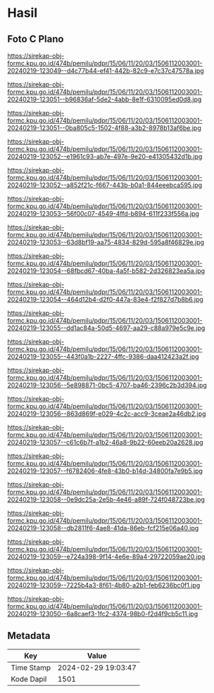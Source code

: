 # Hasil

## Foto C Plano

https://sirekap-obj-formc.kpu.go.id/474b/pemilu/pdpr/15/06/11/20/03/1506112003001-20240219-123049--d4c77b44-ef41-442b-82c9-e7c37c47578a.jpg

https://sirekap-obj-formc.kpu.go.id/474b/pemilu/pdpr/15/06/11/20/03/1506112003001-20240219-123051--b96836af-5de2-4abb-8e1f-6310095ed0d8.jpg

https://sirekap-obj-formc.kpu.go.id/474b/pemilu/pdpr/15/06/11/20/03/1506112003001-20240219-123051--0ba805c5-1502-4f88-a3b2-8978b13af6be.jpg

https://sirekap-obj-formc.kpu.go.id/474b/pemilu/pdpr/15/06/11/20/03/1506112003001-20240219-123052--e1961c93-ab7e-497e-9e20-e41305432d1b.jpg

https://sirekap-obj-formc.kpu.go.id/474b/pemilu/pdpr/15/06/11/20/03/1506112003001-20240219-123052--a852f21c-f667-443b-b0a1-844eeebca595.jpg

https://sirekap-obj-formc.kpu.go.id/474b/pemilu/pdpr/15/06/11/20/03/1506112003001-20240219-123053--56f00c07-4549-4ffd-b894-611f233f556a.jpg

https://sirekap-obj-formc.kpu.go.id/474b/pemilu/pdpr/15/06/11/20/03/1506112003001-20240219-123053--63d8bf19-aa75-4834-829d-595a8f46829e.jpg

https://sirekap-obj-formc.kpu.go.id/474b/pemilu/pdpr/15/06/11/20/03/1506112003001-20240219-123054--68fbcd67-40ba-4a5f-b582-2d326823ea5a.jpg

https://sirekap-obj-formc.kpu.go.id/474b/pemilu/pdpr/15/06/11/20/03/1506112003001-20240219-123054--464d12b4-d2f0-447a-83e4-f2f827d7b8b6.jpg

https://sirekap-obj-formc.kpu.go.id/474b/pemilu/pdpr/15/06/11/20/03/1506112003001-20240219-123055--dd1ac84a-50d5-4697-aa29-c88a979e5c9e.jpg

https://sirekap-obj-formc.kpu.go.id/474b/pemilu/pdpr/15/06/11/20/03/1506112003001-20240219-123055--443f0a1b-2227-4ffc-9386-daa412423a2f.jpg

https://sirekap-obj-formc.kpu.go.id/474b/pemilu/pdpr/15/06/11/20/03/1506112003001-20240219-123056--5e898871-0bc5-4707-ba46-2396c2b3d394.jpg

https://sirekap-obj-formc.kpu.go.id/474b/pemilu/pdpr/15/06/11/20/03/1506112003001-20240219-123056--863d869f-e029-4c2c-acc9-3ceae2a46db2.jpg

https://sirekap-obj-formc.kpu.go.id/474b/pemilu/pdpr/15/06/11/20/03/1506112003001-20240219-123057--c61c6b7f-a1b2-46a8-9b22-60eeb20a2628.jpg

https://sirekap-obj-formc.kpu.go.id/474b/pemilu/pdpr/15/06/11/20/03/1506112003001-20240219-123057--f6782406-4fe8-43b0-b14d-34800fa7e9b5.jpg

https://sirekap-obj-formc.kpu.go.id/474b/pemilu/pdpr/15/06/11/20/03/1506112003001-20240219-123058--0e9dc25a-2e5b-4e46-a89f-724f048723be.jpg

https://sirekap-obj-formc.kpu.go.id/474b/pemilu/pdpr/15/06/11/20/03/1506112003001-20240219-123058--db2811f6-4ae8-41da-86eb-fcf215e06a40.jpg

https://sirekap-obj-formc.kpu.go.id/474b/pemilu/pdpr/15/06/11/20/03/1506112003001-20240219-123059--e724a398-9f14-4e6e-89a4-29722059ae20.jpg

https://sirekap-obj-formc.kpu.go.id/474b/pemilu/pdpr/15/06/11/20/03/1506112003001-20240219-123059--7225b4a3-8f61-4b80-a2b1-feb6236bc0f1.jpg

https://sirekap-obj-formc.kpu.go.id/474b/pemilu/pdpr/15/06/11/20/03/1506112003001-20240219-123050--6a8caef3-1fc2-4374-98b0-f2d4f9cb5c11.jpg


## Metadata

| Key        | Value               |
| ---------- | ------------------- |
| Time Stamp | 2024-02-29 19:03:47 |
| Kode Dapil | 1501                |



